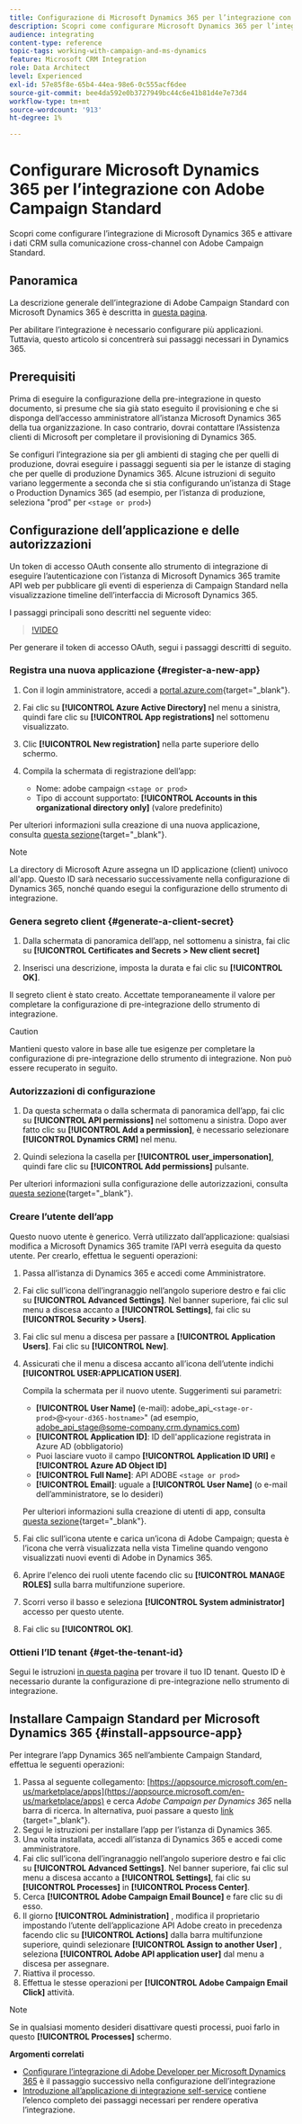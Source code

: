 ```yaml
---
title: Configurazione di Microsoft Dynamics 365 per l’integrazione con Campaign
description: Scopri come configurare Microsoft Dynamics 365 per l’integrazione con Campaign.
audience: integrating
content-type: reference
topic-tags: working-with-campaign-and-ms-dynamics
feature: Microsoft CRM Integration
role: Data Architect
level: Experienced
exl-id: 57e85f8e-65b4-44ea-98e6-0c555acf6dee
source-git-commit: bee4da592e0b3727949bc44c6e41b81d4e7e73d4
workflow-type: tm+mt
source-wordcount: '913'
ht-degree: 1%

---
```


# Configurare Microsoft Dynamics 365 per l’integrazione con Adobe Campaign Standard

Scopri come configurare l’integrazione di Microsoft Dynamics 365 e attivare i dati CRM sulla comunicazione cross-channel con Adobe Campaign Standard.

## Panoramica

La descrizione generale dell’integrazione di Adobe Campaign Standard con Microsoft Dynamics 365 è descritta in [questa pagina](../../integrating/using/d365-acs-get-started.md).

Per abilitare l’integrazione è necessario configurare più applicazioni. Tuttavia, questo articolo si concentrerà sui passaggi necessari in Dynamics 365.

## Prerequisiti

Prima di eseguire la configurazione della pre-integrazione in questo documento, si presume che sia già stato eseguito il provisioning e che si disponga dell’accesso amministratore all’istanza Microsoft Dynamics 365 della tua organizzazione.  In caso contrario, dovrai contattare l’Assistenza clienti di Microsoft per completare il provisioning di Dynamics 365.

Se configuri l’integrazione sia per gli ambienti di staging che per quelli di produzione, dovrai eseguire i passaggi seguenti sia per le istanze di staging che per quelle di produzione Dynamics 365. Alcune istruzioni di seguito variano leggermente a seconda che si stia configurando un’istanza di Stage o Production Dynamics 365 (ad esempio, per l’istanza di produzione, seleziona &quot;prod&quot; per `<stage or prod>`)

## Configurazione dell’applicazione e delle autorizzazioni

Un token di accesso OAuth consente allo strumento di integrazione di eseguire l’autenticazione con l’istanza di Microsoft Dynamics 365 tramite API web per pubblicare gli eventi di esperienza di Campaign Standard nella visualizzazione timeline dell’interfaccia di Microsoft Dynamics 365.

I passaggi principali sono descritti nel seguente video:

>[!VIDEO](https://video.tv.adobe.com/v/27637)

Per generare il token di accesso OAuth, segui i passaggi descritti di seguito.

### Registra una nuova applicazione {#register-a-new-app}

1. Con il login amministratore, accedi a [portal.azure.com](https://portal.azure.com){target="_blank"}.

1. Fai clic su **[!UICONTROL Azure Active Directory]** nel menu a sinistra, quindi fare clic su **[!UICONTROL App registrations]** nel sottomenu visualizzato.

1. Clic **[!UICONTROL New registration]** nella parte superiore dello schermo.

1. Compila la schermata di registrazione dell’app:

   * Nome: adobe campaign `<stage or prod>`
   * Tipo di account supportato: **[!UICONTROL Accounts in this organizational directory only]** (valore predefinito)

Per ulteriori informazioni sulla creazione di una nuova applicazione, consulta [questa sezione](https://docs.microsoft.com/en-us/azure/active-directory/develop/quickstart-register-app){target="_blank"}.

>[!NOTE]
>
>La directory di Microsoft Azure assegna un ID applicazione (client) univoco all&#39;app. Questo ID sarà necessario successivamente nella configurazione di Dynamics 365, nonché quando esegui la configurazione dello strumento di integrazione.

### Genera segreto client {#generate-a-client-secret}

1. Dalla schermata di panoramica dell’app, nel sottomenu a sinistra, fai clic su **[!UICONTROL Certificates and Secrets > New client secret]**

1. Inserisci una descrizione, imposta la durata e fai clic su **[!UICONTROL OK]**.

Il segreto client è stato creato. Accettate temporaneamente il valore per completare la configurazione di pre-integrazione dello strumento di integrazione.

>[!CAUTION]
>
>Mantieni questo valore in base alle tue esigenze per completare la configurazione di pre-integrazione dello strumento di integrazione. Non può essere recuperato in seguito.


### Autorizzazioni di configurazione

1. Da questa schermata o dalla schermata di panoramica dell’app, fai clic su **[!UICONTROL API permissions]** nel sottomenu a sinistra.  Dopo aver fatto clic su **[!UICONTROL Add a permission]**, è necessario selezionare **[!UICONTROL Dynamics CRM]** nel menu.

1. Quindi seleziona la casella per **[!UICONTROL user_impersonation]**, quindi fare clic su **[!UICONTROL Add permissions]** pulsante.

Per ulteriori informazioni sulla configurazione delle autorizzazioni, consulta [questa sezione](https://docs.microsoft.com/en-us/azure/active-directory/develop/quickstart-configure-app-access-web-apis#add-permissions-to-access-web-apis){target="_blank"}.

### Creare l’utente dell’app

Questo nuovo utente è generico. Verrà utilizzato dall’applicazione: qualsiasi modifica a Microsoft Dynamics 365 tramite l’API verrà eseguita da questo utente. Per crearlo, effettua le seguenti operazioni:

1. Passa all’istanza di Dynamics 365 e accedi come Amministratore.

1. Fai clic sull’icona dell’ingranaggio nell’angolo superiore destro e fai clic su **[!UICONTROL Advanced Settings]**. Nel banner superiore, fai clic sul menu a discesa accanto a **[!UICONTROL Settings]**, fai clic su **[!UICONTROL Security > Users]**.

1. Fai clic sul menu a discesa per passare a **[!UICONTROL Application Users]**. Fai clic su **[!UICONTROL New]**.

1. Assicurati che il menu a discesa accanto all’icona dell’utente indichi **[!UICONTROL USER:APPLICATION USER]**.

   Compila la schermata per il nuovo utente.  Suggerimenti sui parametri:

   * **[!UICONTROL User Name]** (e-mail): adobe_api_`<stage-or-prod>`@`<your-d365-hostname>`&quot; (ad esempio, adobe_api_stage@some-company.crm.dynamics.com)
   * **[!UICONTROL Application ID]**: ID dell&#39;applicazione registrata in Azure AD (obbligatorio)
   * Puoi lasciare vuoto il campo **[!UICONTROL Application ID URI]** e **[!UICONTROL Azure AD Object ID]**
   * **[!UICONTROL Full Name]**: API ADOBE `<stage or prod>`
   * **[!UICONTROL Email]**: uguale a **[!UICONTROL User Name]** (o e-mail dell’amministratore, se lo desideri)

   Per ulteriori informazioni sulla creazione di utenti di app, consulta [questa sezione](https://docs.microsoft.com/en-gb/power-platform/admin/create-users-assign-online-security-roles#create-an-application-user){target="_blank"}.

1. Fai clic sull’icona utente e carica un’icona di Adobe Campaign; questa è l’icona che verrà visualizzata nella vista Timeline quando vengono visualizzati nuovi eventi di Adobe in Dynamics 365.

1. Aprire l&#39;elenco dei ruoli utente facendo clic su **[!UICONTROL MANAGE ROLES]** sulla barra multifunzione superiore.

1. Scorri verso il basso e seleziona **[!UICONTROL System administrator]** accesso per questo utente.

1. Fai clic su **[!UICONTROL OK]**.

### Ottieni l’ID tenant {#get-the-tenant-id}

Segui le istruzioni [in questa pagina](https://docs.microsoft.com/en-us/onedrive/find-your-office-365-tenant-id) per trovare il tuo ID tenant.  Questo ID è necessario durante la configurazione di pre-integrazione nello strumento di integrazione.

## Installare Campaign Standard per Microsoft Dynamics 365 {#install-appsource-app}

Per integrare l’app Dynamics 365 nell’ambiente Campaign Standard, effettua le seguenti operazioni:

1. Passa al seguente collegamento: [https://appsource.microsoft.com/en-us/marketplace/apps](https://appsource.microsoft.com/en-us/marketplace/apps) e cerca _Adobe Campaign per Dynamics 365_ nella barra di ricerca.
In alternativa, puoi passare a questo [link](https://appsource.microsoft.com/en-us/product/dynamics-365/adobecampaign.re4snj-a4n7-5t6y-a14br-d5d1b?flightCodes=adobesignhide&amp;tab=Overview)
{target="_blank"}.
1. Segui le istruzioni per installare l’app per l’istanza di Dynamics 365.
1. Una volta installata, accedi all’istanza di Dynamics 365 e accedi come amministratore.
1. Fai clic sull’icona dell’ingranaggio nell’angolo superiore destro e fai clic su **[!UICONTROL Advanced Settings]**. Nel banner superiore, fai clic sul menu a discesa accanto a **[!UICONTROL Settings]**, fai clic su **[!UICONTROL Processes]** in **[!UICONTROL Process Center]**.
1. Cerca **[!UICONTROL Adobe Campaign Email Bounce]** e fare clic su di esso.
1. Il giorno **[!UICONTROL Administration]** , modifica il proprietario impostando l’utente dell’applicazione API Adobe creato in precedenza facendo clic su **[!UICONTROL Actions]** dalla barra multifunzione superiore, quindi selezionare **[!UICONTROL Assign to another User]** , seleziona **[!UICONTROL Adobe API application user]** dal menu a discesa per assegnare.
1. Riattiva il processo.
1. Effettua le stesse operazioni per **[!UICONTROL Adobe Campaign Email Click]** attività.

>[!NOTE]
>
>Se in qualsiasi momento desideri disattivare questi processi, puoi farlo in questo **[!UICONTROL Processes]** schermo.

**Argomenti correlati**

* [Configurare l’integrazione di Adobe Developer per Microsoft Dynamics 365](../../integrating/using/d365-acs-configure-adobe-io.md) è il passaggio successivo nella configurazione dell’integrazione
* [Introduzione all’applicazione di integrazione self-service](../../integrating/using/d365-acs-self-service-app-quick-start-guide.md) contiene l’elenco completo dei passaggi necessari per rendere operativa l’integrazione.

